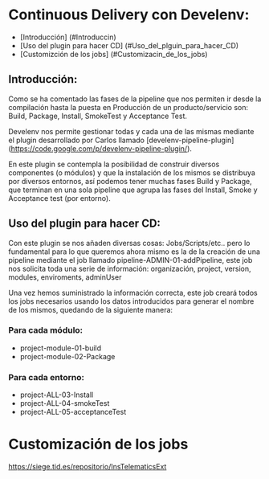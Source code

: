 Continuous Delivery con Develenv:
=================================

* [Introducción] (#Introduccin)
* [Uso del plugin para hacer CD] (#Uso_del_plguin_para_hacer_CD)
* [Customizción de los jobs] (#Customizacin_de_los_jobs)

Introducción:
-------------

Como se ha comentado las fases de la pipeline que nos permiten ir desde la compilación hasta la puesta en Producción de un producto/servicio son: Build, Package, Install, SmokeTest y Acceptance Test.

Develenv nos permite gestionar todas y cada una de las mismas mediante el plugin desarrollado por Carlos llamado [develenv-pipeline-plugin] (https://code.google.com/p/develenv-pipeline-plugin/).

En este plugin se contempla la posibilidad de construir diversos componentes (o módulos) y que la instalación de los mismos se distribuya por diversos entornos, así podemos tener muchas fases Build y Package, que terminan en una sola pipeline que agrupa las fases del Install, Smoke y Acceptance test (por entorno).

Uso del plugin para hacer CD:
-----------------------------

Con este plugin se nos añaden diversas cosas: Jobs/Scripts/etc.. pero lo fundamental para lo que queremos ahora mismo es la de la creación de una pipeline mediante el job llamado pipeline-ADMIN-01-addPipeline, este job nos solicita toda una serie de información:
organización,  project, version, modules, enviroments, adminUser

Una vez hemos suministrado la información correcta, este job creará todos los jobs necesarios usando los datos introducidos para generar el nombre de los mismos, quedando de la siguiente manera: 

### Para cada módulo: ####

- project-module-01-build
- project-module-02-Package

### Para cada entorno: ####

- project-ALL-03-Install
- project-ALL-04-smokeTest
- project-ALL-05-acceptanceTest

Customización de los jobs
=========================




https://siege.tid.es/repositorio/InsTelematicsExt